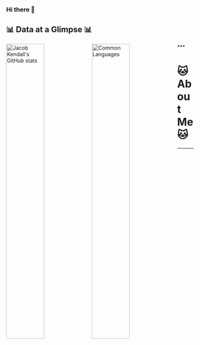 ### Hi there 👋

<!-- [![Top Langs](https://github-readme-stats.vercel.app/api/top-langs/?username=kawanek0)](https://github.com/anuraghazra/github-readme-stats) -->

<h2>📊 Data at a Glimpse 📊</h2>
***
<img alt="Jacob Kendall's GitHub stats" align="left" width="45%" src="https://github-readme-stats.vercel.app/api?username=kawanek0&show_icons=true&theme=highcontrast" />
<img alt="Common Languages" align="left" width="45%" src="https://github-readme-stats.vercel.app/api/top-langs/?username=kawanek0&layout=compact&theme=highcontrast" />

<p></p>

# 🐱 About Me 🐱
***

